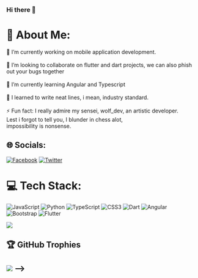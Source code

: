 ### Hi there 👋

# 💫 About Me:
🔭 I’m currently working on mobile application development.<br><br>
👯 I’m looking to collaborate on flutter and dart projects, we can also phish out your bugs together<br><br>
🌱 I’m currently learning Angular and Typescript<br><br>
💬 I learned to write neat lines, i mean, industry standard.<br><br>
⚡ Fun fact: I really admire my sensei, wolf_dev, an artistic developer. <br>
            Lest i forgot to tell you, I blunder in chess alot, <br>impossibility is nonsense.
<!--🤝 I’m looking for help with backend services.<br>-->


## 🌐 Socials:
[![Facebook](https://img.shields.io/badge/Facebook-%231877F2.svg?logo=Facebook&logoColor=white)](https://facebook.com/www.facebook.com/ade.omotosho.9) [![Twitter](https://img.shields.io/badge/Twitter-%231DA1F2.svg?logo=Twitter&logoColor=white)](https://twitter.com/www.twitter.com/adeomotosho1) 

# 💻 Tech Stack:
![JavaScript](https://img.shields.io/badge/javascript-%23323330.svg?style=for-the-badge&logo=javascript&logoColor=%23F7DF1E) ![Python](https://img.shields.io/badge/python-3670A0?style=for-the-badge&logo=python&logoColor=ffdd54) ![TypeScript](https://img.shields.io/badge/typescript-%23007ACC.svg?style=for-the-badge&logo=typescript&logoColor=white) ![CSS3](https://img.shields.io/badge/css3-%231572B6.svg?style=for-the-badge&logo=css3&logoColor=white) ![Dart](https://img.shields.io/badge/dart-%230175C2.svg?style=for-the-badge&logo=dart&logoColor=white) ![Angular](https://img.shields.io/badge/angular-%23DD0031.svg?style=for-the-badge&logo=angular&logoColor=white) ![Bootstrap](https://img.shields.io/badge/bootstrap-%23563D7C.svg?style=for-the-badge&logo=bootstrap&logoColor=white) ![Flutter](https://img.shields.io/badge/Flutter-%2302569B.svg?style=for-the-badge&logo=Flutter&logoColor=white)
<!--# 📊 GitHub Stats:
<!--![](https://github-readme-stats.vercel.app/api?username=Habyaad&theme=shades-of-purple&hide_border=false&include_all_commits=true&count_private=true)<br/>
![](https://github-readme-streak-stats.herokuapp.com/?user=Habyaad&theme=shades-of-purple&hide_border=false)<br/>-->
![](https://github-readme-stats.vercel.app/api/top-langs/?username=Habyaad&theme=shades-of-purple&hide_border=false&include_all_commits=true&count_private=true&layout=compact)

## 🏆 GitHub Trophies
![](https://github-profile-trophy.vercel.app/?username=Habyaad&theme=radical&no-frame=false&no-bg=false&margin-w=4)
-->
---

<!-- Proudly created with GPRM ( https://gprm.itsvg.in ) -->
<!--
Here are some ideas to get you started:

- 🔭 I’m currently working on ...
- 🌱 I’m currently learning ...
- 👯 I’m looking to collaborate on ...
- 🤔 I’m looking for help with ...
- 💬 Ask me about ...
- 📫 How to reach me: ...
- 😄 Pronouns: ...
- ⚡ Fun fact: ...
-->
